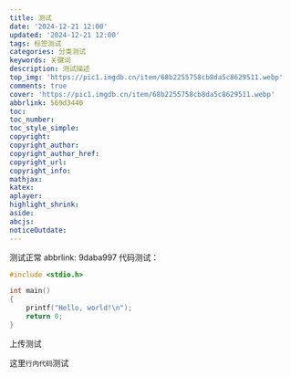 ```yaml
---
title: 测试
date: '2024-12-21 12:00'
updated: '2024-12-21 12:00'
tags: 标签测试
categories: 分类测试
keywords: 关键词
description: 测试描述
top_img: 'https://pic1.imgdb.cn/item/68b2255758cb8da5c8629511.webp'
comments: true
cover: 'https://pic1.imgdb.cn/item/68b2255758cb8da5c8629511.webp'
abbrlink: 569d3440
toc:
toc_number:
toc_style_simple:
copyright:
copyright_author:
copyright_author_href:
copyright_url:
copyright_info:
mathjax:
katex:
aplayer:
highlight_shrink:
aside:
abcjs:
noticeOutdate:
---
```





测试正常
abbrlink: 9daba997
代码测试：
```c
#include <stdio.h>

int main() 
{
    printf("Hello, world!\n");
    return 0;
}
```

上传测试

这里`行内代码`测试